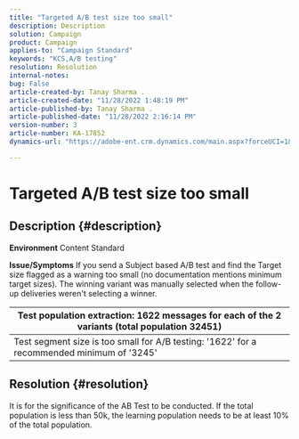 ```yaml
---
title: "Targeted A/B test size too small"
description: Description
solution: Campaign
product: Campaign
applies-to: "Campaign Standard"
keywords: "KCS,A/B testing"
resolution: Resolution
internal-notes: 
bug: False
article-created-by: Tanay Sharma .
article-created-date: "11/28/2022 1:48:19 PM"
article-published-by: Tanay Sharma .
article-published-date: "11/28/2022 2:16:14 PM"
version-number: 3
article-number: KA-17852
dynamics-url: "https://adobe-ent.crm.dynamics.com/main.aspx?forceUCI=1&pagetype=entityrecord&etn=knowledgearticle&id=aa5e4c4d-236f-ed11-9562-6045bd006239"

---
```

# Targeted A/B test size too small

## Description {#description}

<b>Environment</b>
Content Standard


<b>Issue/Symptoms</b>
If you send a Subject based A/B test and find the Target size flagged as a warning too small (no documentation mentions minimum target sizes). The winning variant was manually selected when the follow-up deliveries weren't selecting a winner.




|     Test population extraction: 1622 messages for each of the 2 variants (total population 32451)     |
| --- |
|     Test segment size is too small for A/B testing: '1622' for a recommended minimum of '3245'     |



## Resolution {#resolution}


It is for the significance of the AB Test to be conducted. If the total population is less than 50k, the learning population needs to be at least 10% of the total population.
